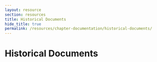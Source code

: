 ```yaml
---
layout: resource
section: resources
title: Historical Documents
hide_title: true
permalink: /resources/chapter-documentation/historical-documents/
---
```


# Historical Documents
